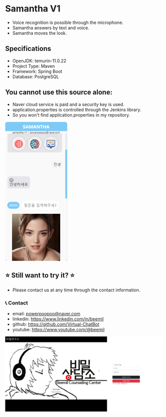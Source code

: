 # Samantha V1

* Voice recognition is possible through the microphone.
* Samantha answers by text and voice.
* Samantha moves the look.

## Specifications
* OpenJDK: temurin-11.0.22
* Project Type: Maven
* Framework: Spring Boot
* Database: PostgreSQL

## You cannot use this source alone:
* Naver cloud service is paid and a security key is used.
* application.properties is controlled through the Jenkins library.
* So you won't find application.properties in my repository.

<img src="./app.png" alt="Streaming App" width="200"/>

## ⭐ Still want to try it? ⭐
* Please contact us at any time through the contact information.

### 📞 Contact

* email: powerpoopoo@naver.com
* linkedin: https://www.linkedin.com/in/beemil
* github: https://github.com/Virtual-ChatBot
* youtube: https://www.youtube.com/@beemil

![app](./agents_app.png)
